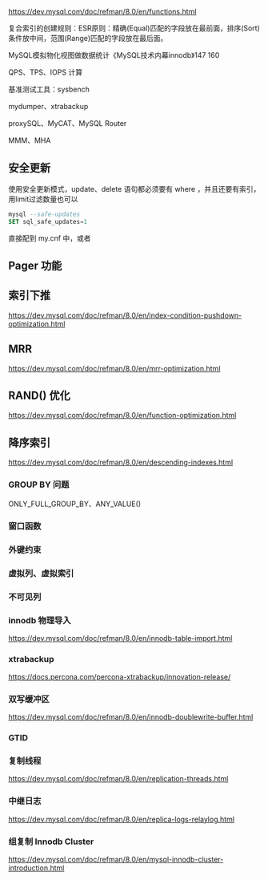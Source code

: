 https://dev.mysql.com/doc/refman/8.0/en/functions.html



复合索引的创建规则：ESR原则：精确(Equal)匹配的字段放在最前面，排序(Sort)条件放中间，范围(Range)匹配的字段放在最后面。



MySQL模拟物化视图做数据统计《MySQL技术内幕innodb》147 160





QPS、TPS、IOPS 计算

基准测试工具：sysbench

mydumper、xtrabackup

proxySQL、MyCAT、MySQL Router

MMM、MHA

## 安全更新

使用安全更新模式，update、delete 语句都必须要有 where ，并且还要有索引，用limit过滤数量也可以

```sql
mysql --safe-updates 
SET sql_safe_updates=1
```

直接配到 my.cnf 中，或者 



## Pager 功能



## 索引下推

https://dev.mysql.com/doc/refman/8.0/en/index-condition-pushdown-optimization.html

## MRR

https://dev.mysql.com/doc/refman/8.0/en/mrr-optimization.html

## RAND() 优化

https://dev.mysql.com/doc/refman/8.0/en/function-optimization.html

## 降序索引

https://dev.mysql.com/doc/refman/8.0/en/descending-indexes.html

### GROUP BY 问题

ONLY_FULL_GROUP_BY、ANY_VALUE()



### 窗口函数



### 外键约束



### 虚拟列、虚拟索引



### 不可见列





### innodb 物理导入
https://dev.mysql.com/doc/refman/8.0/en/innodb-table-import.html

### xtrabackup
https://docs.percona.com/percona-xtrabackup/innovation-release/


### 双写缓冲区
https://dev.mysql.com/doc/refman/8.0/en/innodb-doublewrite-buffer.html


### GTID


### 复制线程
https://dev.mysql.com/doc/refman/8.0/en/replication-threads.html

### 中继日志
https://dev.mysql.com/doc/refman/8.0/en/replica-logs-relaylog.html

### 组复制 Innodb Cluster
https://dev.mysql.com/doc/refman/8.0/en/mysql-innodb-cluster-introduction.html